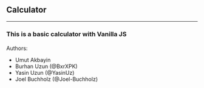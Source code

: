 ## Calculator
---

### This is a basic calculator with Vanilla JS


#### 
Authors: 
- Umut Akbayin
- Burhan Uzun (@BxrXPK)
- Yasin Uzun (@YasinUz)
- Joel Buchholz (@Joel-Buchholz)
